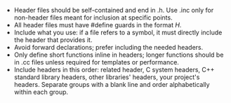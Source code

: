 - Header files should be self-contained and end in .h. Use .inc only for non-header files meant for inclusion at specific points.
- All header files must have #define guards in the format <PROJECT>_<PATH>_<FILE>_H_.
- Include what you use: if a file refers to a symbol, it must directly include the header that provides it.
- Avoid forward declarations; prefer including the needed headers.
- Only define short functions inline in headers; longer functions should be in .cc files unless required for templates or performance.
- Include headers in this order: related header, C system headers, C++ standard library headers, other libraries' headers, your project's headers. Separate groups with a blank line and order alphabetically within each group.
